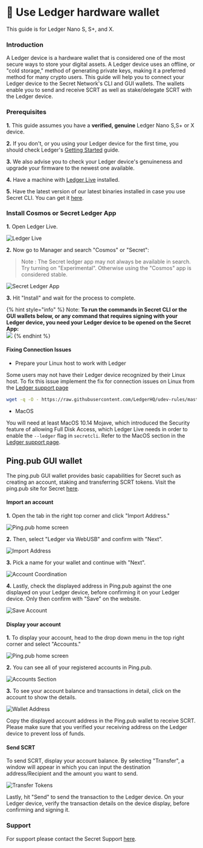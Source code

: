 # 🔐 Use Ledger hardware wallet

This guide is for Ledger Nano S, S+, and X.

### Introduction

A Ledger device is a hardware wallet that is considered one of the most secure ways to store your digital assets. A Ledger device uses an offline, or "cold storage," method of generating private keys, making it a preferred method for many crypto users. This guide will help you to connect your Ledger device to the Secret Network's CLI and GUI wallets. The wallets enable you to send and receive SCRT as well as stake/delegate SCRT with the Ledger device.

### Prerequisites

**1.** This guide assumes you have a **verified, genuine** Ledger Nano S,S+ or X device.

**2.** If you don't, or you using your Ledger device for the first time, you should check Ledger's [Getting Started](https://support.ledger.com/hc/en-us/articles/4404389503889-Getting-started-with-Ledger-Live?docs=true) guide.

**3.** We also advise you to check your Ledger device's genuineness and upgrade your firmware to the newest one available.

**4.** Have a machine with [Ledger Live](https://www.ledger.com/ledger-live) installed.

**5.** Have the latest version of our latest binaries installed in case you use Secret CLI. You can get it [here](https://github.com/scrtlabs/SecretNetwork/releases/latest).

### Install Cosmos or Secret Ledger App

**1.** Open Ledger Live.

![Ledger Live](https://raw.githubusercontent.com/SecretSaturn/docs/Old\_main\_backup/docs/guides/LedgerLiveScreen.png)

**2.** Now go to Manager and search "Cosmos" or "Secret":
> Note : The Secret ledger app may not always be available in search. Try turning on "Experimental". Otherwise using the "Cosmos" app is considered stable.

![Secret Ledger App](https://raw.githubusercontent.com/SecretSaturn/docs/Old\_main\_backup/docs/guides/InstallSecret.png)

**3.** Hit "Install" and wait for the process to complete.

{% hint style="info" %}
Note: **To run the commands in Secret CLI or the GUI wallets below, or any command that requires signing with your Ledger device, you need your Ledger device to be opened on the Secret App:**\
![](https://raw.githubusercontent.com/SecretSaturn/docs/Old\_main\_backup/docs/guides/SecretReady.png)
{% endhint %}

#### Fixing Connection Issues

* Prepare your Linux host to work with Ledger

Some users may not have their Ledger device recognized by their Linux host. To fix this issue implement the fix for connection issues on Linux from the [Ledger support page](https://support.ledger.com/hc/en-us/articles/115005165269-Connection-issues-with-Windows-or-Linux)

```bash
wget -q -O - https://raw.githubusercontent.com/LedgerHQ/udev-rules/master/add_udev_rules.sh | sudo bash
```

* MacOS

You will need at least MacOS 10.14 Mojave, which introduced the Security feature of allowing Full Disk Access, which Ledger Live needs in order to enable the `--ledger` flag in `secretcli`. Refer to the MacOS section in the [Ledger support page](https://support.ledger.com/hc/en-us/articles/115005165269-Connection-issues-with-Windows-or-Linux).

## Ping.pub GUI wallet

The ping.pub GUI wallet provides basic capabilities for Secret such as creating an account, staking and transferring SCRT tokens. Visit the ping.pub site for Secret [here](https://ping.pub/secret).

#### Import an account

**1.** Open the tab in the right top corner and click "Import Address."

![Ping.pub home screen](https://raw.githubusercontent.com/SecretSaturn/docs/Old\_main\_backup/docs/guides/PingPubWalletImport.png)

**2.** Then, select "Ledger via WebUSB" and confirm with "Next".

![Import Address](https://raw.githubusercontent.com/SecretSaturn/docs/Old\_main\_backup/docs/guides/PingPubWalletImport2.png)

**3.** Pick a name for your wallet and continue with "Next".

![Account Coordination](https://raw.githubusercontent.com/SecretSaturn/docs/Old\_main\_backup/docs/guides/PingPubWalletImport3.png)

**4.** Lastly, check the displayed address in Ping.pub against the one displayed on your Ledger device, before confirming it on your Ledger device. Only then confirm with "Save" on the website.

![Save Account](https://raw.githubusercontent.com/SecretSaturn/docs/Old\_main\_backup/docs/guides/PingPubWalletImport4.png)

#### Display your account

**1.** To display your account, head to the drop down menu in the top right corner and select "Accounts."

![Ping.pub home screen](https://raw.githubusercontent.com/SecretSaturn/docs/Old\_main\_backup/docs/guides/PingPubAccountsDropDown.png)

**2.** You can see all of your registered accounts in Ping.pub.

![Accounts Section](https://raw.githubusercontent.com/SecretSaturn/docs/Old\_main\_backup/docs/guides/PingPubAccounts.png)

**3.** To see your account balance and transactions in detail, click on the account to show the details.

![Wallet Address](https://raw.githubusercontent.com/SecretSaturn/docs/Old\_main\_backup/docs/guides/PingPubAccountDetail.png)

Copy the displayed account address in the Ping.pub wallet to receive SCRT. Please make sure that you verified your receiving address on the Ledger device to prevent loss of funds.

#### Send SCRT

To send SCRT, display your account balance. By selecting "Transfer", a window will appear in which you can input the destination address/Recipient and the amount you want to send.

![Transfer Tokens](https://raw.githubusercontent.com/SecretSaturn/docs/Old\_main\_backup/docs/guides/PingPubWalletTransfer.png)

Lastly, hit "Send" to send the transaction to the Ledger device. On your Ledger device, verify the transaction details on the device display, before confirming and signing it.

### Support

For support please contact the Secret Support [here](https://linktr.ee/SCRTSupport).
